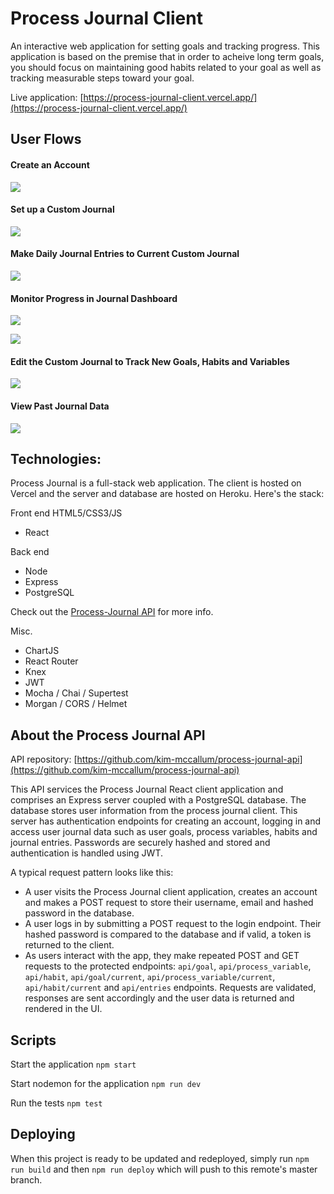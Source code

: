 # Process Journal Client

An interactive web application for setting goals and tracking progress. This application is based on the premise that in order to acheive long term goals, you should focus on maintaining good habits related to your goal as well as tracking measurable steps toward your goal.

Live application: [https://process-journal-client.vercel.app/](https://process-journal-client.vercel.app/)

## User Flows

#### Create an Account

![](public/images/sign-up.png)

#### Set up a Custom Journal

![](public/images/journal-setup.png)

#### Make Daily Journal Entries to Current Custom Journal

![](public/images/Journal-entry.png)

#### Monitor Progress in Journal Dashboard

![](public/images/dashboard-1.png)

![](public/images/dashboard-2.png)

#### Edit the Custom Journal to Track New Goals, Habits and Variables

![](public/images/journal-setup-2.png)

#### View Past Journal Data

![](public/images/dashboard-3.png)

## Technologies:

Process Journal is a full-stack web application. The client is hosted on Vercel and the server and database are hosted on Heroku. Here's the stack:

Front end
HTML5/CSS3/JS

- React

Back end

- Node
- Express
- PostgreSQL

Check out the [Process-Journal API](https://github.com/kim-mccallum/process-journal-api) for more info.

Misc.

- ChartJS
- React Router
- Knex
- JWT
- Mocha / Chai / Supertest
- Morgan / CORS / Helmet

## About the Process Journal API

API repository: [https://github.com/kim-mccallum/process-journal-api](https://github.com/kim-mccallum/process-journal-api)

This API services the Process Journal React client application and comprises an Express server coupled with a PostgreSQL database. The database stores user information from the process journal client. This server has authentication endpoints for creating an account, logging in and access user journal data such as user goals, process variables, habits and journal entries. Passwords are securely hashed and stored and authentication is handled using JWT.

A typical request pattern looks like this:

- A user visits the Process Journal client application, creates an account and makes a POST request to store their username, email and hashed password in the database.
- A user logs in by submitting a POST request to the login endpoint. Their hashed password is compared to the database and if valid, a token is returned to the client.
- As users interact with the app, they make repeated POST and GET requests to the protected endpoints: `api/goal`, `api/process_variable`, `api/habit`, `api/goal/current`, `api/process_variable/current`, `api/habit/current` and `api/entries` endpoints. Requests are validated, responses are sent accordingly and the user data is returned and rendered in the UI.

## Scripts

Start the application `npm start`

Start nodemon for the application `npm run dev`

Run the tests `npm test`

## Deploying

When this project is ready to be updated and redeployed, simply run `npm run build` and then `npm run deploy` which will push to this remote's master branch.
